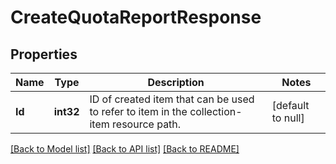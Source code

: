 # CreateQuotaReportResponse

## Properties
Name | Type | Description | Notes
------------ | ------------- | ------------- | -------------
**Id** | **int32** | ID of created item that can be used to refer to item in the collection-item resource path. | [default to null]

[[Back to Model list]](../README.md#documentation-for-models) [[Back to API list]](../README.md#documentation-for-api-endpoints) [[Back to README]](../README.md)


